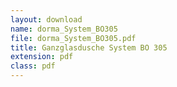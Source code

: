 ```yaml
---
layout: download
name: dorma_System_BO305
file: dorma_System_BO305.pdf
title: Ganzglasdusche System BO 305
extension: pdf
class: pdf
---
```

